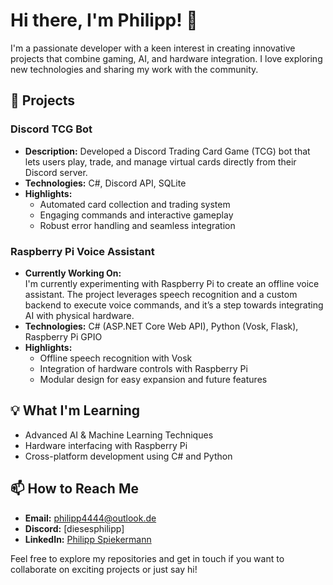 # Hi there, I'm Philipp! 👋

I'm a passionate developer with a keen interest in creating innovative projects that combine gaming, AI, and hardware integration. I love exploring new technologies and sharing my work with the community.

## 🚀 Projects

### Discord TCG Bot
- **Description:** Developed a Discord Trading Card Game (TCG) bot that lets users play, trade, and manage virtual cards directly from their Discord server.
- **Technologies:** C#, Discord API, SQLite
- **Highlights:**  
  - Automated card collection and trading system  
  - Engaging commands and interactive gameplay  
  - Robust error handling and seamless integration

### Raspberry Pi Voice Assistant
- **Currently Working On:**  
  I'm currently experimenting with Raspberry Pi to create an offline voice assistant. The project leverages speech recognition and a custom backend to execute voice commands, and it’s a step towards integrating AI with physical hardware.
- **Technologies:** C# (ASP.NET Core Web API), Python (Vosk, Flask), Raspberry Pi GPIO
- **Highlights:**  
  - Offline speech recognition with Vosk  
  - Integration of hardware controls with Raspberry Pi  
  - Modular design for easy expansion and future features

## 💡 What I'm Learning
- Advanced AI & Machine Learning Techniques
- Hardware interfacing with Raspberry Pi
- Cross-platform development using C# and Python

## 📫 How to Reach Me
- **Email:** [philipp4444@outlook.de](mailto:philipp4444@outlook.de)
- **Discord:** [diesesphilipp]
- **LinkedIn:** [Philipp Spiekermann](https://www.linkedin.com/in/philipp-spiekermann-a01975352)

Feel free to explore my repositories and get in touch if you want to collaborate on exciting projects or just say hi!

<!-- Badges, stats, or additional widgets can go here -->
